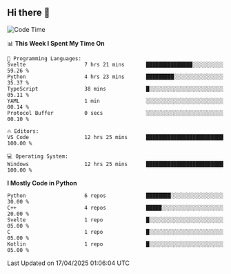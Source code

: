 ## Hi there 👋

<!--START_SECTION:waka-->
![Code Time](http://img.shields.io/badge/Code%20Time-146%20hrs%2011%20mins-blue)

📊 **This Week I Spent My Time On** 

```text
💬 Programming Languages: 
Svelte                   7 hrs 21 mins       ███████████████░░░░░░░░░░   59.26 % 
Python                   4 hrs 23 mins       █████████░░░░░░░░░░░░░░░░   35.37 % 
TypeScript               38 mins             █░░░░░░░░░░░░░░░░░░░░░░░░   05.11 % 
YAML                     1 min               ░░░░░░░░░░░░░░░░░░░░░░░░░   00.14 % 
Protocol Buffer          0 secs              ░░░░░░░░░░░░░░░░░░░░░░░░░   00.10 % 

🔥 Editors: 
VS Code                  12 hrs 25 mins      █████████████████████████   100.00 % 

💻 Operating System: 
Windows                  12 hrs 25 mins      █████████████████████████   100.00 % 
```

**I Mostly Code in Python** 

```text
Python                   6 repos             ████████░░░░░░░░░░░░░░░░░   30.00 % 
C++                      4 repos             █████░░░░░░░░░░░░░░░░░░░░   20.00 % 
Svelte                   1 repo              █░░░░░░░░░░░░░░░░░░░░░░░░   05.00 % 
C                        1 repo              █░░░░░░░░░░░░░░░░░░░░░░░░   05.00 % 
Kotlin                   1 repo              █░░░░░░░░░░░░░░░░░░░░░░░░   05.00 % 
```




 Last Updated on 17/04/2025 01:06:04 UTC
<!--END_SECTION:waka-->
